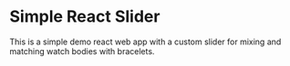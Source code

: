 # Simple React Slider

This is a simple demo react web app with a custom slider for mixing and matching watch bodies with bracelets.
